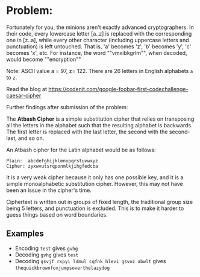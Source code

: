 
# Problem:
 Fortunately for you, the minions aren't exactly advanced cryptographers.
 In their code, every lowercase letter [a..z] is replaced with the corresponding one in [z..a], while every other character (including
 uppercase letters and punctuation) is left untouched.  That is, 'a'
 becomes 'z', 'b' becomes 'y', 'c' becomes 'x', etc.  For instance,
 the word ""vmxibkgrlm"", when decoded, would become ""encryption""
 
 Note:
 ASCII value a = 97, z= 122.
 There are 26 letters in English alphabets `a` to `z`.
 
 Read the blog at https://codenit.com/google-foobar-first-codechallenge-caesar-cipher
 
 Further findings after submission of the problem:
 
 The **Atbash Cipher** is a simple substitution cipher that relies on
 transposing all the letters in the alphabet such that the resulting
 alphabet is backwards. The first letter is replaced with the last
 letter, the second with the second-last, and so on.
 
 An Atbash cipher for the Latin alphabet would be as follows:
 
 ```text
 Plain:  abcdefghijklmnopqrstuvwxyz
 Cipher: zyxwvutsrqponmlkjihgfedcba
 ```
 
 It is a very weak cipher because it only has one possible key, and it is
 a simple monoalphabetic substitution cipher. However, this may not have
 been an issue in the cipher's time.
 
 Ciphertext is written out in groups of fixed length, the traditional group size
 being 5 letters, and punctuation is excluded. This is to make it harder to guess
 things based on word boundaries.
 
 ## Examples
 
 - Encoding `test` gives `gvhg`
 - Decoding `gvhg` gives `test`
 - Decoding `gsvjf rxpyi ldmul cqfnk hlevi gsvoz abwlt` gives `thequickbrownfoxjumpsoverthelazydog`